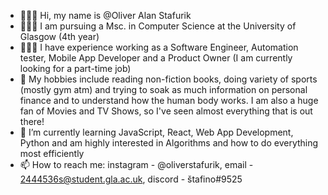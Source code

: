 - 👨🏼‍💻 Hi, my name is @Oliver Alan Stafurik
- 🧑🏼‍🎓 I am pursuing a Msc. in Computer Science at the University of Glasgow (4th year)
- 👨🏼‍💻 I have experience working as a Software Engineer, Automation tester, Mobile App Developer and a Product Owner (I am currently looking for a part-time job)
- 🦾 My hobbies include reading non-fiction books, doing variety of sports (mostly gym atm) and trying to soak as much information on personal finance and to understand how the human body works. I am also a huge fan of Movies and TV Shows, so I've seen almost everything that is out there! 
- 🌱 I’m currently learning JavaScript, React, Web App Development, Python and am highly interested in Algorithms and how to do everything most efficiently
- 📫 How to reach me: instagram - @oliverstafurik, email - 2444536s@student.gla.ac.uk, discord - štafino#9525

<!---
Update regurarly
--->
